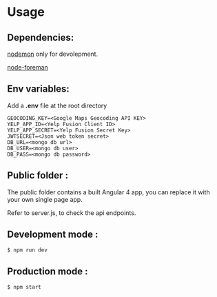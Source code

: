 # Usage
## Dependencies:
[nodemon](https://github.com/remy/nodemon) only for devolepment.

[node-foreman](https://github.com/strongloop/node-foreman)
## Env variables:
Add a **.env** file at the root directory
```
GEOCODING_KEY=<Google Maps Geocoding API KEY>
YELP_APP_ID=<Yelp Fusion Client ID>
YELP_APP_SECRET=<Yelp Fusion Secret Key>
JWTSECRET=<Json web token secret>
DB_URL=<mongo db url>
DB_USER=<mongo db user>
DB_PASS=<mongo db password>
```
## Public folder :
The public folder contains a built Angular 4 app, you can  replace it with your own single page app.

Refer to server.js, to check the api endpoints.
## Development mode : 
```$ npm run dev```
## Production mode : 
```$ npm start```